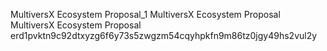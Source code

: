 MultiversX Ecosystem Proposal_1
MultiversX Ecosystem Proposal
MultiversX Ecosystem Proposal
erd1pvktn9c92dtxyzg6f6y73s5zwgzm54cqyhpkfn9m86tz0jgy49hs2vul2y